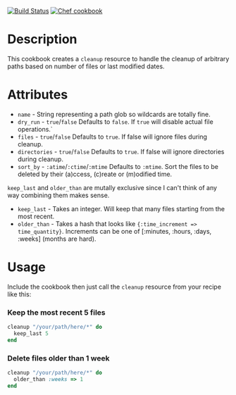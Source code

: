 [![Build Status](https://travis-ci.org/mburns/cookbook-cleanup.svg)](https://travis-ci.org/mburns/cookbook-cleanup)
[![Chef cookbook](https://img.shields.io/cookbook/v/cleanup.svg)](https://supermarket.chef.io/cookbooks/cleanup)

Description
===========

This cookbook creates a `cleanup` resource to handle the cleanup of arbitrary paths based on number of files or last modified dates.

Attributes
==========

- `name` - String representing a path glob so wildcards are totally fine.
- `dry_run` - `true`/`false` Defaults to `false`. If `true` will disable actual file operations.`
- `files` - `true`/`false` Defaults to `true`. If false will ignore files during cleanup.
- `directories` - `true`/`false` Defaults to `true`. If false will ignore directories during cleanup.
- `sort_by` - `:atime`/`:ctime`/`:mtime` Defaults to `:mtime`. Sort the files to be deleted by their (a)ccess, (c)reate or (m)odified time.

`keep_last` and `older_than` are mutally exclusive since I can't think of any way combining them makes sense.

- `keep_last` - Takes an integer. Will keep that many files starting from the most recent.
- `older_than` - Takes a hash that looks like `{:time_increment => time_quantity}`. Increments can be one of [:minutes, :hours, :days, :weeks] (months are hard).

Usage
=====

Include the cookbook then just call the `cleanup` resource from your recipe like this:

### Keep the most recent 5 files
```ruby
cleanup "/your/path/here/*" do
  keep_last 5
end
```
### Delete files older than 1 week
```ruby
cleanup "/your/path/here/*" do
  older_than :weeks => 1
end
```
